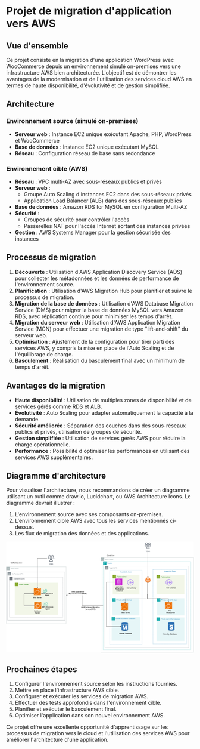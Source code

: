 # Projet de migration d'application vers AWS

## Vue d'ensemble

Ce projet consiste en la migration d'une application WordPress avec WooCommerce depuis un environnement simulé on-premises vers une infrastructure AWS bien architecturée. L'objectif est de démontrer les avantages de la modernisation et de l'utilisation des services cloud AWS en termes de haute disponibilité, d'évolutivité et de gestion simplifiée.

## Architecture

### Environnement source (simulé on-premises)

- **Serveur web** : Instance EC2 unique exécutant Apache, PHP, WordPress et WooCommerce
- **Base de données** : Instance EC2 unique exécutant MySQL
- **Réseau** : Configuration réseau de base sans redondance

### Environnement cible (AWS)

- **Réseau** : VPC multi-AZ avec sous-réseaux publics et privés
- **Serveur web** : 
  - Groupe Auto Scaling d'instances EC2 dans des sous-réseaux privés
  - Application Load Balancer (ALB) dans des sous-réseaux publics
- **Base de données** : Amazon RDS for MySQL en configuration Multi-AZ
- **Sécurité** : 
  - Groupes de sécurité pour contrôler l'accès
  - Passerelles NAT pour l'accès Internet sortant des instances privées
- **Gestion** : AWS Systems Manager pour la gestion sécurisée des instances

## Processus de migration

1. **Découverte** : Utilisation d'AWS Application Discovery Service (ADS) pour collecter les métadonnées et les données de performance de l'environnement source.
2. **Planification** : Utilisation d'AWS Migration Hub pour planifier et suivre le processus de migration.
3. **Migration de la base de données** : Utilisation d'AWS Database Migration Service (DMS) pour migrer la base de données MySQL vers Amazon RDS, avec réplication continue pour minimiser les temps d'arrêt.
4. **Migration du serveur web** : Utilisation d'AWS Application Migration Service (MGN) pour effectuer une migration de type "lift-and-shift" du serveur web.
5. **Optimisation** : Ajustement de la configuration pour tirer parti des services AWS, y compris la mise en place de l'Auto Scaling et de l'équilibrage de charge.
6. **Basculement** : Réalisation du basculement final avec un minimum de temps d'arrêt.

## Avantages de la migration

- **Haute disponibilité** : Utilisation de multiples zones de disponibilité et de services gérés comme RDS et ALB.
- **Évolutivité** : Auto Scaling pour adapter automatiquement la capacité à la demande.
- **Sécurité améliorée** : Séparation des couches dans des sous-réseaux publics et privés, utilisation de groupes de sécurité.
- **Gestion simplifiée** : Utilisation de services gérés AWS pour réduire la charge opérationnelle.
- **Performance** : Possibilité d'optimiser les performances en utilisant des services AWS supplémentaires.

## Diagramme d'architecture

Pour visualiser l'architecture, nous recommandons de créer un diagramme utilisant un outil comme draw.io, Lucidchart, ou AWS Architecture Icons. Le diagramme devrait illustrer :

1. L'environnement source avec ses composants on-premises.
2. L'environnement cible AWS avec tous les services mentionnés ci-dessus.
3. Les flux de migration des données et des applications.

![Architecture](./Migration.png)
## Prochaines étapes

1. Configurer l'environnement source selon les instructions fournies.
2. Mettre en place l'infrastructure AWS cible.
3. Configurer et exécuter les services de migration AWS.
4. Effectuer des tests approfondis dans l'environnement cible.
5. Planifier et exécuter le basculement final.
6. Optimiser l'application dans son nouvel environnement AWS.

Ce projet offre une excellente opportunité d'apprentissage sur les processus de migration vers le cloud et l'utilisation des services AWS pour améliorer l'architecture d'une application.
